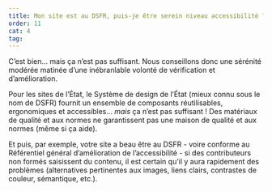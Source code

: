 ```yaml
---
title: Mon site est au DSFR, puis-je être serein niveau accessibilité ?
order: 11
cat: 4
tag:
---
```

C’est bien… mais ça n’est pas suffisant. Nous conseillons donc une sérénité modérée matinée d’une inébranlable volonté de vérification et d’amélioration.

Pour les sites de l’État, le Système de design de l’État (mieux connu sous le nom de DSFR) fournit un ensemble de composants réutilisables, ergonomiques et accessibles… *mais* ça n’est pas suffisant&nbsp;! Des matériaux de qualité et aux normes ne garantissent pas une maison de qualité et aux normes (même si ça aide).

Et puis, par exemple, votre site a beau être au DSFR -&nbsp;voire conforme au Référentiel général d’amélioration de l’accessibilité&nbsp;- si des contributeurs non formés saisissent du contenu, il est certain qu’il y aura rapidement des problèmes (alternatives pertinentes aux images, liens clairs, contrastes de couleur, sémantique, etc.).
